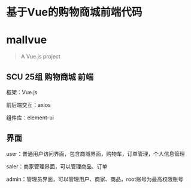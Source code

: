 # 基于Vue的购物商城前端代码

# mallvue

> A Vue.js project

## SCU 25组 购物商城 前端

框架：Vue.js

前后端交互：axios

组件库：element-ui

## 界面

user：普通用户访问界面，包含商城界面，购物车，订单管理，个人信息管理

saler：商家管理界面，可以管理商品、订单

admin：管理员界面，可以管理用户、商家、商品，root账号为最高权限账号
